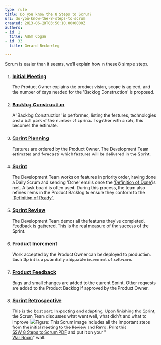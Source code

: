 ```yaml
---
type: rule
title: Do you know the 8 Steps to Scrum?
uri: do-you-know-the-8-steps-to-scrum
created: 2013-06-28T03:50:10.0000000Z
authors:
- id: 1
  title: Adam Cogan
- id: 33
  title: Gerard Beckerleg

---
```


 
​Scrum is easier than it seems, we'll explain how in these 8 simple steps.
 
1. ### [Initial Meeting](/Management/RulesToSuccessfulSalesAndAccountManagement/Pages/Meetings-Prepare-for-the-Initial-Meeting-.aspx)
    The Product Owner explains the product vision, scope is agreed, and the number of days needed for the 'Backlog Construction' is proposed.
2. ### [Backlog Construction](/Management/RulestoBetterSpecificationReviews/Pages/Default.aspx)
    A 'Backlog Construction' is performed, listing the features, technologies and a ball park of the number of sprints. Together with a rate, this becomes the estimate.
3. ### [Sprint Planning](/Management/RulesToBetterScrumUsingTFS/Pages/SprintPlanning%28WHAT%29Meeting.aspx)
    Features are ordered by the Product Owner. The Development Team estimates and forecasts which features will be delivered in the Sprint.
4. ### [Sprint](/Management/RulesToSuccessfulProjects/Pages/DailyStandUpScrum.aspx)
    The Development Team works on features in priority order, having done a Daily Scrum and sending 'Done' emails once the           ['Definition of Done'](/Management/RulesToSuccessfulProjects/Pages/DoYouGoBeyondDoneAndFollowADoneCriteria.aspx)is met. A task board is often used. During this process, the team also refines items in the Product Backlog to ensure they conform to the           ['Definition of Ready'.](/Management/RulesToBetterScrumUsingTFS/Pages/Definition-of-Ready.aspx)
5. ### [Sprint Review](/Management/RulesToBetterScrumUsingTFS/Pages/SprintReviewMeeting.aspx)
    The Development Team demos all the features they've completed. Feedback is gathered. This is the real measure of the success of the Sprint.
6. ### Product Increment
    Work accepted by the Product Owner can be deployed to production. Each Sprint is a potentially shippable increment of software.
7. ### [Product Feedback](/Management/RulesToBetterScrumUsingTFS/Pages/CreateBugs.aspx)
    Bugs and small changes are added to the current Sprint. Other requests are added to the Product Backlog if approved by the Product Owner.
8. ### [Sprint Retrospective](/Management/RulesToBetterScrumUsingTFS/Pages/RetrospectiveMeeting.aspx)
    This is the best part: Inspecting and adapting. Upon finishing the Sprint, the Scrum Team discusses what went well, what didn't and what to improve.
![](/Management/RulesToBetterScrumUsingTFS/PublishingImages/8Steps_preview.jpg)​Fi​gure: This Scrum image includes all the important steps from the initial meeting to the Review and Retro. Print this <br>         [SSW 8 Steps to Scrum PDF](/Management/RulesToBetterScrumUsingTFS/Documents/8StepstoScrum.pdf) and put it on your " <br>         [War Room](/Management/RulesToBetterScrumUsingTFS/Pages/ScrumVisualImage.aspx)" wall.
​  
